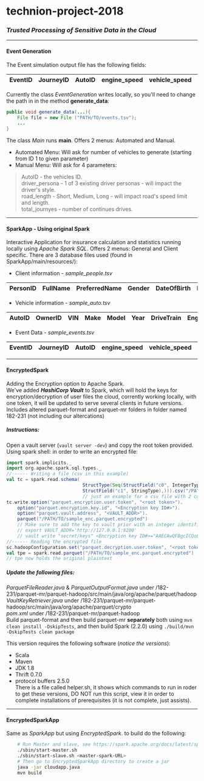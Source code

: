 # technion-project-2018
### *Trusted Processing of Sensitive Data in the Cloud*
---
#### Event Generation
The Event simulation output file has the following fields:

| EventID        | JourneyID           | AutoID  |engine_speed|vehicle_speed|road_speed_limit|transmission_gear_position|beam_status|latitude|longitude|timastamp|
|:-----:|:-----:|:-----:|:-----:|:-----:|:-----:|:-----:|:-----:|:-----:|:-----:|:-----:|

Currently the class *EventGeneration* writes locally, so you'll need to change the path in in the method **generate_data**:
```JAVA
public void generate_data(...){
    File file = new File ("PATH/TO/events.tsv");
    ...
}
```
The class *Main* runs **main**.
Offers 2 menus: Automated and Manual.
- Automated Menu: Will ask for number of vehicles to generate (starting from ID 1 to given parameter)
- Manual Menu: Will ask for 4 parameters:
>  AutoID - the vehicles ID. <br />
>  driver_persona - 1 of 3 existing driver personas - will impact the driver's style. <br />
>  road_length - Short, Medium, Long - will impact road's speed limit and length. <br />
>  total_journyes - number of continues drives.
---

#### SparkApp - Using original Spark
Interactive Application for insurance calculation and statistics running locally using *Apache Spark SQL*.
Offers 2 menus: General and Client specific.
There are 3 database files used (found in SparkApp/main/resources/): 
- Client information - *sample_people.tsv*

PersonID|	FullName|	PreferredName|	Gender|	DateOfBirth|	PhoneNumber|	FaxNumber|	EmailAddress|	Photo|
|:-----:|:-----:|:-----:|:-----:|:-----:|:-----:|:-----:|:-----:|:-----:|

- Vehicle information - *sample_auto.tsv*

| AutoID	| OwnerID	|VIN	|Make	|Model	|Year	|DriveTrain	|EngineType	|ExteriorColor	|InteriorColor	|Transmission|
|:-----:|:-----:|:-----:|:-----:|:-----:|:-----:|:-----:|:-----:|:-----:|:-----:|:-----:|

- Event Data - *sample_events.tsv*

| EventID| JourneyID|AutoID|engine_speed|vehicle_speed|road_speed_limit|transmission_gear_position|beam_status|latitude|longitude|timastamp|
|:-----:|:-----:|:-----:|:-----:|:-----:|:-----:|:-----:|:-----:|:-----:|:-----:|:-----:|
---

#### EncryptedSpark
Adding the Encryption option to Apache Spark. <br />
We've added ***HashiCorp Vault*** to Spark, which will hold the keys for encryption/decryption of user files the cloud,
corrently working locally, with one token, it will be updated to serve several clients in future versions. <br />
Includes altered parquet-format and parquet-mr folders in folder named 182-231 (not including our altercations)
##### Instructions:
Open a vault server (```vault server -dev```) and copy the root token provided.
Using spark shell: in order to write an encrypted file:
```SCALA
import spark.implicits._
import org.apache.spark.sql.types._
//------ Writing a file (csv in this example)
val tc = spark.read.schema(
                            StructType(Seq(StructField("c0", IntegerType),
                            StructField("c1", StringType),))).csv("/PATH/TO/sample.csv") 
                            // just an example for a csv file with 2 columns
tc.write.option("parquet.encryption.user.token", "<root token>").
    option("parquet.encryption.key.id", "<Encryption key ID#>"). 
	option("parquet.vault.address", "<VAULT_ADDR>").
    parquet("/PATH/TO/sample_enc.parquet.encrypted")
    // Make sure to add the key to vault prior with an integer identifier, for instance:
	// export VAULT_ADDR='http://127.0.0.1:8200'
	// vault write "secret/keys" <Encryption key ID#>="AAECAwQFBgcICQoLDA0ODw==" 
//------ Reading the encrypted file
sc.hadoopConfiguration.set("parquet.decryption.user.token", "<root token>", "parquet.vault.address", "<VAULT_ADDR>")
val tpe = spark.read.parquet("/PATH/TO/sample_enc.parquet.encrypted")
// tpe now holds the original plaintext
```

##### Update the following files:
*ParquetFileReader.java* & *ParquetOutputFormat.java* under /182-231/parquet-mr/parquet-hadoop/src/main/java/org/apache/parquet/hadoop <br />
*VaultKeyRetriever.java* under /182-231/parquet-mr/parquet-hadoop/src/main/java/org/apache/parquet/crypto<br />
*pom.xml* under /182-231/parquet-mr/parquet-hadoop<br />
Build parquet-format and then build parquet-mr **separately** both using ```mvn clean install -DskipTests```, and then build Spark (2.2.0) using ```./build/mvn -DskipTests clean package```

This version requires the following software (*notice the versions*):
* Scala 
* Maven 
* JDK 1.8
* Thrift 0.7.0
* protocol buffers 2.5.0 <br />
There is a file called helper.sh, it shows which commands to run in roder to get these versions, DO NOT run this script, view it in order to complete installations of prerequisites (it is not complete, just assists). 
---
#### EncryptedSparkApp
Same as *SparkApp* but using *EncryptedSpark*.
to build do the following:
```Bash
	# Run Master and slave, see https://spark.apache.org/docs/latest/spark-standalone.html
	./sbin/start-master.sh
	./sbin/start-slave.sh <master-spark-URL>
	# Then go to EncryptedSparkApp directory to create a jar
	java -jar cloudapp.java
	mvn build
```

